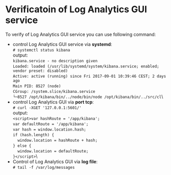 Verificatoin of Log Analytics GUI service
=====================================

To verify of Log Analytics GUI service you can use following command:

- control Log Analytics GUI service via **systemd**:\
`# systemctl status kibana`\
output:\
`kibana.service - no description given`\
   `Loaded: loaded (/usr/lib/systemd/system/kibana.service; enabled; vendor preset: disabled)`\
   `Active: active (running) since Fri 2017-09-01 10:39:46 CEST; 2 days ago`\
   `Main PID: 8527 (node)`\
   `CGroup: /system.slice/kibana.service`\
           `└─8527 /opt/kibana/bin/../node/bin/node /opt/kibana/bin/../src/cl`\
- control Log Analytics GUI via **port tcp**:\
`# curl -XGET '127.0.0.1:5601/'`\
output:\
  `<script>var hashRoute = '/app/kibana';`\
  `var defaultRoute = '/app/kibana';`\
  `var hash = window.location.hash;`\
  `if (hash.length) {`\
  `  window.location = hashRoute + hash;`\
  `} else {`\
  `  window.location = defaultRoute;`\
  `}</script>`\
- Control of Log Analytics GUI via **log file**:\
`# tail -f /var/log/messages`
